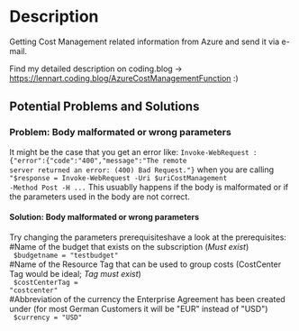 # Description
Getting Cost Management related information from Azure and send it via e-mail.

Find my detailed description on coding.blog -> https://lennart.coding.blog/AzureCostManagementFunction :) 

## Potential Problems and Solutions

### Problem: Body malformated or wrong parameters 
It might be the case that you get an error like: <code>Invoke-WebRequest : {"error":{"code":"400","message":"The remote server returned an error: (400) Bad Request."}</code>
when you are calling <code>"$response = Invoke-WebRequest -Uri $uriCostManagement -Method Post -H ...</code> This usuablly happens if the body is malformated or if the parameters used in the body are not correct.
#### Solution: Body malformated or wrong parameters
Try changing the parameters prerequisiteshave a look at the prerequisites:<br>
#Name of the budget that exists on the subscription (*Must exist*)<br>
<code> $budgetname = "testbudget" </code><br>
#Name of the Resource Tag that can be used to group costs (CostCenter Tag would be ideal; *Tag must exist*)<br>
<code> $costCenterTag = "costcenter"</code><br>
#Abbreviation of the currency the Enterprise Agreement has been created under (for most German Customers it will be "EUR" instead of "USD")<br>
<code> $currency = "USD" </code>
